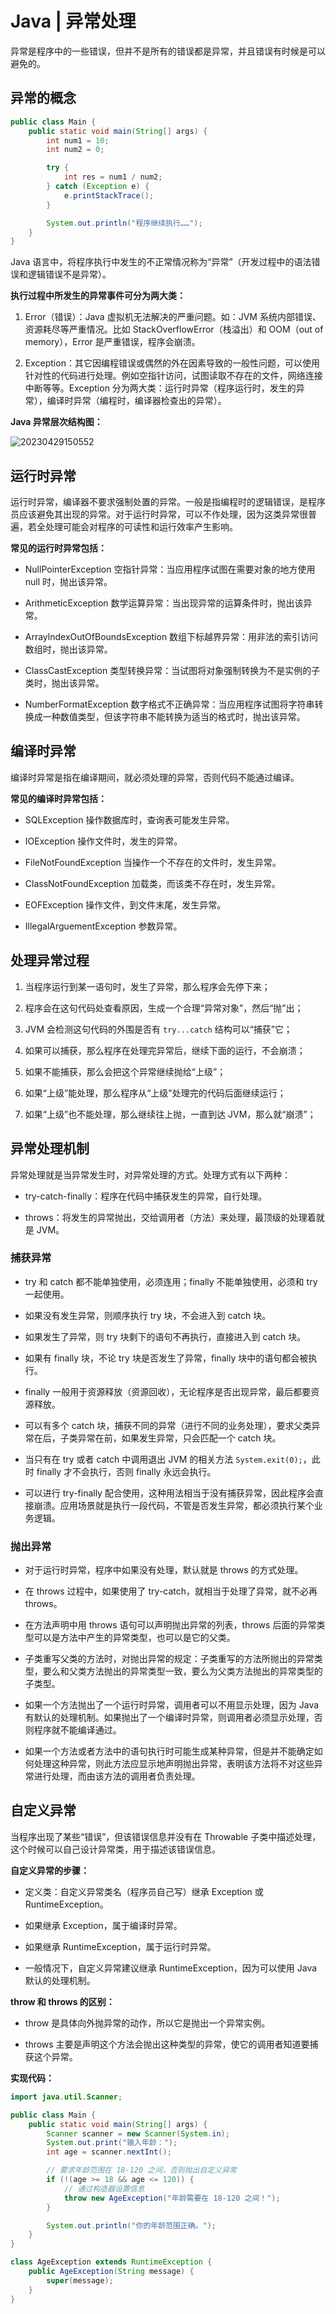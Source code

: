 # Java | 异常处理

异常是程序中的一些错误，但并不是所有的错误都是异常，并且错误有时候是可以避免的。

## 异常的概念

```java
public class Main {
    public static void main(String[] args) {
        int num1 = 10;
        int num2 = 0;

        try {
            int res = num1 / num2;
        } catch (Exception e) {
            e.printStackTrace();
        }

        System.out.println("程序继续执行……");
    }
}
```

Java 语言中，将程序执行中发生的不正常情况称为“异常”（开发过程中的语法错误和逻辑错误不是异常）。

**执行过程中所发生的异常事件可分为两大类：**

1. Error（错误）：Java 虚拟机无法解决的严重问题。如：JVM 系统内部错误、资源耗尽等严重情况。比如 StackOverflowError（栈溢出）和 OOM（out of memory），Error 是严重错误，程序会崩溃。

2. Exception：其它因编程错误或偶然的外在因素导致的一般性问题，可以使用针对性的代码进行处理。例如空指针访问，试图读取不存在的文件，网络连接中断等等。Exception 分为两大类：运行时异常（程序运行时，发生的异常），编译时异常（编程时，编译器检查出的异常）。

**Java 异常层次结构图：**

![20230429150552](./assets/20230429150552.png)

## 运行时异常

运行时异常，编译器不要求强制处置的异常。一般是指编程时的逻辑错误，是程序员应该避免其出现的异常。对于运行时异常，可以不作处理，因为这类异常很普遍，若全处理可能会对程序的可读性和运行效率产生影响。

**常见的运行时异常包括：**

- NullPointerException 空指针异常：当应用程序试图在需要对象的地方使用 null 时，抛出该异常。

- ArithmeticException 数学运算异常：当出现异常的运算条件时，抛出该异常。

- ArraylndexOutOfBoundsException 数组下标越界异常：用非法的索引访问数组时，抛出该异常。

- ClassCastException 类型转换异常：当试图将对象强制转换为不是实例的子类时，抛出该异常。

- NumberFormatException 数字格式不正确异常：当应用程序试图将字符串转换成一种数值类型，但该字符串不能转换为适当的格式时，抛出该异常。

## 编译时异常

编译时异常是指在编译期间，就必须处理的异常，否则代码不能通过编译。

**常见的编译时异常包括：**

- SQLException 操作数据库时，查询表可能发生异常。

- IOException 操作文件时，发生的异常。

- FileNotFoundException 当操作一个不存在的文件时，发生异常。

- ClassNotFoundException 加载类，而该类不存在时，发生异常。

- EOFException 操作文件，到文件末尾，发生异常。

- IllegalArguementException 参数异常。

## 处理异常过程

1. 当程序运行到某一语句时，发生了异常，那么程序会先停下来；

2. 程序会在这句代码处查看原因，生成一个合理“异常对象”，然后“抛”出；

3. JVM 会检测这句代码的外围是否有 `try...catch` 结构可以“捕获”它；

4. 如果可以捕获，那么程序在处理完异常后，继续下面的运行，不会崩溃；

5. 如果不能捕获，那么会把这个异常继续抛给“上级”；

6. 如果“上级”能处理，那么程序从“上级"处理完的代码后面继续运行；

7. 如果“上级”也不能处理，那么继续往上抛，一直到达 JVM，那么就“崩溃”；

## 异常处理机制

异常处理就是当异常发生时，对异常处理的方式。处理方式有以下两种：

- try-catch-finally：程序在代码中捕获发生的异常，自行处理。

- throws：将发生的异常抛出，交给调用者（方法）来处理，最顶级的处理着就是 JVM。

### 捕获异常

- try 和 catch 都不能单独使用，必须连用；finally 不能单独使用，必须和 try 一起使用。

- 如果没有发生异常，则顺序执行 try 块，不会进入到 catch 块。

- 如果发生了异常，则 try 块剩下的语句不再执行，直接进入到 catch 块。

- 如果有 finally 块，不论 try 块是否发生了异常，finally 块中的语句都会被执行。

- finally 一般用于资源释放（资源回收），无论程序是否出现异常，最后都要资源释放。

- 可以有多个 catch 块，捕获不同的异常（进行不同的业务处理），要求父类异常在后，子类异常在前，如果发生异常，只会匹配一个 catch 块。

- 当只有在 try 或者 catch 中调用退出 JVM 的相关方法 `System.exit(0);`，此时 finally 才不会执行，否则 finally 永远会执行。

- 可以进行 try-finally 配合使用，这种用法相当于没有捕获异常，因此程序会直接崩溃。应用场景就是执行一段代码，不管是否发生异常，都必须执行某个业务逻辑。

### 抛出异常

- 对于运行时异常，程序中如果没有处理，默认就是 throws 的方式处理。

- 在 throws 过程中，如果使用了 try-catch，就相当于处理了异常，就不必再 throws。

- 在方法声明中用 throws 语句可以声明抛出异常的列表，throws 后面的异常类型可以是方法中产生的异常类型，也可以是它的父类。

- 子类重写父类的方法时，对抛出异常的规定：子类重写的方法所抛出的异常类型，要么和父类方法抛出的异常类型一致，要么为父类方法抛出的异常类型的子类型。

- 如果一个方法抛出了一个运行时异常，调用者可以不用显示处理，因为 Java 有默认的处理机制。如果抛出了一个编译时异常，则调用者必须显示处理，否则程序就不能编译通过。

- 如果一个方法或者方法中的语句执行时可能生成某种异常，但是并不能确定如何处理这种异常，则此方法应显示地声明抛出异常，表明该方法将不对这些异常进行处理，而由该方法的调用者负责处理。

## 自定义异常

当程序出现了某些“错误”，但该错误信息并没有在 Throwable 子类中描述处理，这个时候可以自己设计异常类，用于描述该错误信息。

**自定义异常的步骤：**

- 定义类：自定义异常类名（程序员自己写）继承 Exception 或 RuntimeException。

- 如果继承 Exception，属于编译时异常。

- 如果继承 RuntimeException，属于运行时异常。

- 一般情况下，自定义异常建议继承 RuntimeException，因为可以使用 Java 默认的处理机制。

**throw 和 throws 的区别：**

- throw 是具体向外抛异常的动作，所以它是抛出一个异常实例。

- throws 主要是声明这个方法会抛出这种类型的异常，使它的调用者知道要捕获这个异常。

**实现代码：**

```java
import java.util.Scanner;

public class Main {
    public static void main(String[] args) {
        Scanner scanner = new Scanner(System.in);
        System.out.print("输入年龄：");
        int age = scanner.nextInt();

        // 要求年龄范围在 18-120 之间，否则抛出自定义异常
        if (!(age >= 18 && age <= 120)) {
            // 通过构造器设置信息
            throw new AgeException("年龄需要在 18-120 之间！");
        }

        System.out.println("你的年龄范围正确。");
    }
}

class AgeException extends RuntimeException {
    public AgeException(String message) {
        super(message);
    }
}
```
